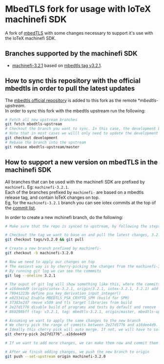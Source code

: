 # MbedTLS fork for usage with IoTeX machinefi SDK

A fork of [mbedTLS](https://github.com/Mbed-TLS/mbedtls) with some changes necessary to support it's use with the IoTeX machinefi SDK.  

## Branches supported by the machinefi SDK

- [machinefi-3.2.1](https://github.com/as-iotex/mbedtls/tree/machinefi-3.2.1) based on [mbedtls tag v3.2.1](https://github.com/Mbed-TLS/mbedtls/tree/v3.2.1).  

## How to sync this repository with the official mbedtls in order to pull the latest updates

The [mbedtls official repository](https://github.com/Mbed-TLS/mbedtls) is added to this fork as the remote **mbedtls-upstream*.  
In order to sync this fork with the mbedtls upstream run the following:  

```bash
# Fetch all new upstream branches
git fetch mbedtls-upstream
# Checkout the branch you want to sync. In this case, the development branch
# Note that in most cases we willl only need to update the development branch, as we base our branches on tags present in the development branch
git checkout development
# Rebase the branch into the upstream
git rebase mbedtls-upstream/master
```

## How to support a new version on mbedTLS in the machinefi SDK

All branches that can be used with the machinefi SDK are prefixed by `machinefi`.  Eg: `machinefi-3.2.1`.  
Each of the branches prefixed by `machinefi-` are based on a mbedtls release tag, and contain IoTeX changes on top.  
Eg, for the `machinefi-3.2.1` branch you can see iotex commits at the top of the [commit list](https://github.com/as-iotex/mbedtls/commits/machinefi-3.2.1).  

In order to create a new mchinefi branch, do the following:  

```bash
# Make sure that the repo is synced to upstream, by following the steps mentioned above

# Checkout the tag we want to base on and pull the latest changes, 3.2.0 in this case
git checkout tags/v3.2.0 && git pull

# Create a new branch prefixed by machinefi-
git checkout -b machinefi-3.2.0

# Now we need to apply our changes on top
# The easiest way is by cherry-picking the changes from the machinefi-3.2.1 branch
# By running git log we can see the commmits
git log --oneline 3.2.1

# The ouput of git log will show something like this, where the commits on top of (tag: v3.2.1, tag: mbedtls-3.2.1) are our changes
# a16dee4d9 (origin/iotex-3.2.1, origin/3.2.1, iotex-3.2.1, 3.2.1) add crypto_spe.h
# 79941223b define psa_key_derivation_input_integer()
# e825341a2 Enable MBEDTLS_PSA_CRYPTO_SPM (build for SPM)
# 37383e2d7 rmove x509 and tls target libraries from build
# 2e27d1776 disable build of programs and tests by default and remove -Wall flag
# 869298bff (tag: v3.2.1, tag: mbedtls-3.2.1, origin/master, mbedtls-upstream/master) Add 3.2.1 Changelog

# Assuming we want to apply the same changes to the new branch
# We cherry pick the range of commits between 2e27d1776 and a16dee4d9. Alternatively we can cherry pick one by one
# Ideally this cherry pick will auto merge. If not, we will have to solve any merge conflicts that appear
git cherry-pick 2e27d1776^..a16dee4d9

# If we want to add more changes, we can make them now and commit them

# After we finish adding changes, we push the new branch to origin
git push --set-upstream origin machinefi-3.2.0
```
